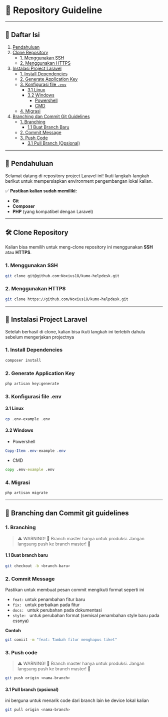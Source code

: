 # 📘 Repository Guideline
---

## 📜 Daftar Isi
1. [Pendahuluan](#pendahuluan)
2. [Clone Repository](#clone-repository)
   - [1. Menggunakan SSH](#1-menggunakan-ssh)
   - [2. Menggunakan HTTPS](#2-menggunakan-https)
3. [Instalasi Project Laravel](#instalasi-project-laravel)
   - [1. Install Dependencies](#1-install-dependencies)
   - [2. Generate Application Key](#2-generate-application-key)
   - [3. Konfigurasi file `.env`](#3-konfigurasi-file-env)
     - [3.1 Linux](#31-linux)
     - [3.2 Windows](#32-windows)
       - [Powershell](#powershell)
       - [CMD](#cmd)
   - [4. Migrasi](#4-migrasi)
4. [Branching dan Commit Git Guidelines](#branching-dan-commit-git-guidelines)
   - [1. Branching](#1-branching)
     - [1.1 Buat Branch Baru](#11-buat-branch-baru)
   - [2. Commit Message](#2-commit-message)
   - [3. Push Code](#3-push-code)
     - [3.1 Pull Branch (Opsional)](#31-pull-branch-opsional)
---
## 📖 Pendahuluan
Selamat datang di repository project Laravel ini! Ikuti langkah-langkah berikut untuk mempersiapkan environment pengembangan lokal kalian. 

✅ **Pastikan kalian sudah memiliki:**
- **Git**
- **Composer**
- **PHP** (yang kompatibel dengan Laravel)
---

## 🛠️ Clone Repository
Kalian bisa memilih untuk meng-clone repository ini menggunakan **SSH** atau **HTTPS**.

### 1. Menggunakan SSH
```bash
git clone git@github.com:Noxius18/kumo-helpdesk.git
```

### 2. Menggunakan HTTPS
``` bash
git clone https://github.com/Noxius18/kumo-helpdesk.git
```
---
## 🧩 Instalasi Project Laravel
Setelah berhasil di clone, kalian bisa ikuti langkah ini terlebih dahulu sebelum mengerjakan projectnya

### 1. Install Dependencies
``` bash
composer install
```

### 2. Generate Application Key
``` bash
php artisan key:generate
```

### 3. Konfigurasi file .env
#### 3.1 Linux
``` bash
cp .env-example .env
```
#### 3.2 Windows
- Powershell
``` powershell
Copy-Item .env-example .env
```
- CMD
``` cmd
copy .env-example .env
```

### 4. Migrasi
```bash
php artisan migrate
```
---
## 🚀 Branching dan Commit git guidelines
### 1. Branching
> ⚠️ WARNING!
> 🚫 Branch master hanya untuk produksi. Jangan langsung push ke branch master! 🚫

#### 1.1 Buat branch baru
``` bash
git checkout -b <branch-baru>
```

### 2. Commit Message
Pastikan untuk membuat pesan commit mengikuti format seperti ini
- ```feat:``` untuk penambahan fitur baru
- ```fix: ``` untuk perbaikan pada fitur
- ```docs: ``` untuk perubahan pada dokumentasi
- ```style: ``` untuk perubahan format (semisal penambahan style baru pada cssnya)

**Contoh** 
```bash
git comiit -m "feat: Tambah fitur menghapus tiket"
```

### 3. Push code
> ⚠️ WARNING!
> 🚫 Branch master hanya untuk produksi. Jangan langsung push ke branch master! 🚫

```bash
git push origin <nama-branch>
```
#### 3.1 Pull branch (opsional)
ini berguna untuk menarik code dari branch lain ke device lokal kalian
```bash
git pull origin <nama-branch>
```